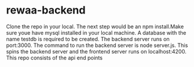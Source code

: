 # rewaa-backend

Clone the repo in your local. The next step would be an npm install.Make sure youe have mysql installed in your local machine. A database with the name testdb is required to be created.
The backend server runs on port:3000. 
The command to run the backend server is node server.js. This spins the backend server and the frontend server runs on localhost:4200.
This repo consists of the api end points
